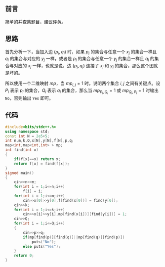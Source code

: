 ## 前言

简单的并查集题目，建议评黄。

## 思路

首先分析一下，当加入边 $(p_i,q_i)$ 时，如果 $p_i$ 的集合与任意一个 $x_j$ 的集合一样且 $q_i$ 的集合与对应的 $y_j$ 一样，或者是 $p_i$ 的集合与任意一个 $y_j$ 的集合一样且 $q_i$ 的集合与对应的 $x_j$ 一样，也就是说，边 $(p_i,q_i)$ 连接了 $x_i$ 和 $y_i$ 的集合，那么这个图就是坏的。

所以使用一个二维映射 $mp$，当 $mp_{i,j}=1$ 时，说明两个集合 $i,j$ 之间有关键点。设 $P_i$ 表示 $p_i$ 的集合，$Q_i$ 表示 $q_i$ 的集合，那么当 $mp_{P_i,Q_i}=1$ 或 $mp_{Q_i,P_i}=1$ 时输出 `No`，否则输出 `Yes` 即可。

## 代码

```cpp
#include<bits/stdc++.h>
using namespace std;
const int N = 2e5+5;
int n,m,k,Q,x[N],y[N],f[N],p,q;
map<int,map<int,int> > mp;
int find(int x)
{
	if(f[x]==x) return x;
	return f[x] = find(f[x]);
}
signed main()
{
	cin>>n>>m;
	for(int i = 1;i<=n;i++)
		f[i] = i;
	for(int i = 1;i<=m;i++)
		cin>>x[0]>>y[0],f[find(x[0])] = find(y[0]);
	cin>>k;
	for(int i = 1;i<=k;i++)
		cin>>x[i]>>y[i],mp[find(x[i])][find(y[i])] = 1;
	cin>>Q;
	for(int i = 1;i<=Q;i++)
	{
		cin>>p>>q;
		if(mp[find(p)][find(q)]||mp[find(q)][find(p)])
			puts("No");
		else puts("Yes");
	}
	return 0;
}
```